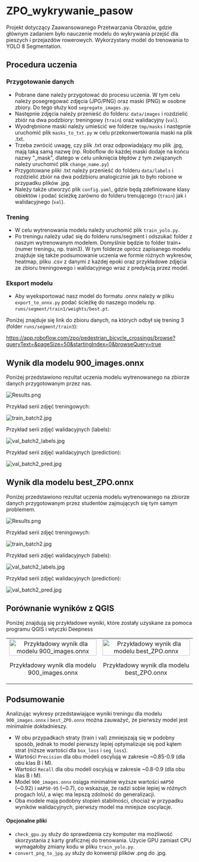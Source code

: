 # ZPO_wykrywanie_pasow
Projekt dotyczący Zaawansowanego Przetwarzania Obrazów, gdzie głównym zadaniem było nauczenie modelu do wykrywania przejść dla pieszych i przejazdów rowerowych. Wykorzystany model do trenowania to YOLO 8 Segmentation.

## Procedura uczenia

### Przygotowanie danych

- Pobrane dane należy przygotować do procesu uczenia. W tym celu należy posegregować zdjęcia (JPG/PNG) oraz maski (PNG) w osobne zbiory. Do tego służy kod `segregate_images.py`. 
- Następnie zdjęcia należy przenieść do folderu: `data/images` i rozdzielić zbiór na dwa podzbiory: treningowy (`train`) oraz walidacyjny (`val`).
- Wyodrębnione maski należy umieścić we folderze `tmp/masks` i następnie uruchomić plik `masks_to_txt.py` w celu przekonwertowania maski na plik .txt.
- Trzeba zwrócić uwagę, czy plik .txt oraz odpowiadający mu plik .jpg, mają taką samą nazwę (np. Roboflow do każdej maski dodaje na końcu nazwy "_mask", dlatego w celu uniknięcia błędów z tym związanych należy uruchomić plik `change_name.py`)
- Przygotowane pliki .txt należy przenieść do folderu `data/labels` i rozdzielić zbiór na dwa podzbioru analogicznie jak to było robione w przypadku plików .jpg.
- Należy także utworzyć plik `config.yaml`, gdzie będą zdefiniowane klasy obiektów i podać ścieżkę zarówno do folderu trenującego (`train`) jak i walidacyjnego (`val`).

### Trening

- W celu wytrenowania modelu należy uruchomić plik `train_yolo.py`.
- Po treningu należy udać się do folderu runs/segment i odszukać folder z naszym wytrenowanym modelem. Domyślnie będzie to folder train+(numer treningu, np. train3). W tym folderze oprócz zapisanego modelu znajduje się także podsumowanie uczenia we formie różnych wykresów, heatmap, pliku .csv z danymi z każdej epoki oraz przykładowe zdjęcia ze zbioru treningowego i walidacyjnego wraz z predykcją przez model.

### Eksport modelu

- Aby wyeksportować nasz model do formatu .onnx należy w pliku `export_to_onnx.py` podać ścieżkę do naszego modelu np. `runs/segment/train1/weights/best.pt`.

Poniżej znajduje się link do zbioru danych, na których odbył się trening 3 (folder `runs/segment/train3`):

https://app.roboflow.com/zpo/pedestrian_bicycle_crossings/browse?queryText=&pageSize=50&startingIndex=0&browseQuery=true

## Wynik dla modelu 900_images.onnx

Poniżej przedstawiono rezultat uczenia modelu wytrenowanego na zbiorze danych przygotowanym przez nas.

![Results.png](runs/segment/train3/results.png)

Przykład serii zdjęć treningowych:

![train_batch2.jpg](runs/segment/train3/train_batch2.jpg)

Przykład serii zdjęć walidacyjnych (labels):

![val_batch2_labels.jpg](runs/segment/train3/val_batch2_labels.jpg)

Przykład serii zdjęć walidacyjnych (prediction):

![val_batch2_pred.jpg](runs/segment/train3/val_batch2_pred.jpg)

## Wynik dla modelu best_ZPO.onnx

Poniżej przedstawiono rezultat uczenia modelu wytrenowanego na zbiorze danych przygotowanym przez studentów zajmujących się tym samym problemem.

![Results.png](runs/segment/train4/results.png)

Przykład serii zdjęć treningowych:

![train_batch2.jpg](runs/segment/train4/train_batch2.jpg)

Przykład serii zdjęć walidacyjnych (labels):

![val_batch2_labels.jpg](runs/segment/train4/val_batch2_labels.jpg)

Przykład serii zdjęć walidacyjnych (prediction):

![val_batch2_pred.jpg](runs/segment/train4/val_batch2_pred.jpg)

## Porównanie wyników z QGIS

Poniżej znajdują się przykładowe wyniki, które zostały uzyskane za pomoca programu QGIS i wtyczki Deepness

<table>
  <tr>
    <td style="text-align: center; width: 50%;">
      <img src="QGIS_result/best_900_images.png" alt="Przykładowy wynik dla modelu 900_images.onnx" style="width: 100%;" />
      <p style="text-align: center;">Przykładowy wynik dla modelu 900_images.onnx</p>
    </td>
    <td style="text-align: center; width: 50%;">
      <img src="QGIS_result/best_ZPO.png" alt="Przykładowy wynik dla modelu best_ZPO.onnx" style="width: 100%;" />
      <p style="text-align: center;">Przykładowy wynik dla modelu best_ZPO.onnx</p>
    </td>
  </tr>
</table>

## Podsumowanie

Analizując wykresy przedstawiające wyniki treningu dla modelu `900_images.onnx` i `best_ZPO.onnx` można zauważyć, że pierwszy model jest minimalnie dokładnieszy.
- W obu przypadkach straty (train i val) zmniejszają się w podobny sposób, jednak to model pierwszy lepiej optymalizuje się pod kątem strat (niższe wartości dla `box_loss` i `seg_loss`).
- Wartości `Precision` dla obu modeli oscylują w zakresie ~0.85-0.9 (dla obu klas B i M).
- Wartości `Recall` dla obu modeli oscylują w zakresie ~0.8-0.9 (dla obu klas B i M).
- Model `900_images.onnx` osiąga minimalnie wyższe wartości `mAP50` (~0.92) i `mAP50-95` (~0.7), co wskazuje, że radzi sobie lepiej w różnych progach IoU, a więc ma lepszą zdolność do generalizacji.
- Oba modele mają podobny stopień stabilności, chociaż w przypadku wyników walidacyjnych, pierwszy model ma mniejsze oscylacje.

#### Opcjonalne pliki

- `check_gpu.py` służy do sprawdzenia czy komputer ma możliwość skorzystania z karty graficznej do trenowania. Użycie GPU zamiast CPU wymagałoby zmiany kodu w pliku `train_yolo.py`.
- `convert_png_to_jpg.py` służy do konwersji plików .png do .jpg.
